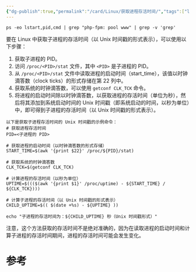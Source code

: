 ```yaml
---
{"dg-publish":true,"permalink":"/card/Linux/获取进程存活时间/","tags":["linux","shell"],"noteIcon":"2","created":"2023-02-27T16:08:40+08:00","updated":"2024-04-18T12:54:33+08:00"}
---
```



```Shell
ps -eo lstart,pid,cmd | grep "php-fpm: pool www" | grep -v 'grep'
```

要在 Linux 中获取子进程的存活时间（以 Unix 时间戳的形式表示），可以使用以下步骤：
1.  获取子进程的 PID。
2.  访问 `/proc/<PID>/stat` 文件，其中 `<PID>` 是子进程的 PID。
3.  从 `/proc/<PID>/stat` 文件中读取进程的启动时间（start_time），该值以时钟滴答数（clock ticks）的形式存储在第 22 列中。
4.  获取系统的时钟滴答数，可以使用 `getconf CLK_TCK` 命令。
5.  将进程的启动时间除以时钟滴答数，以获取进程的存活时间（单位为秒），然后将其添加到系统启动时间的 Unix 时间戳（即系统启动的时间，以秒为单位）中，即可得到子进程的存活时间（以 Unix 时间戳的形式表示）。

```Shell
以下是获取子进程存活时间的 Unix 时间戳的示例命令：
# 获取进程存活时间
PID=<子进程的 PID>

# 获取进程的启动时间（以时钟滴答数的形式存储）
START_TIME=$(awk '{print $22}' /proc/${PID}/stat)

# 获取系统的时钟滴答数
CLK_TCK=$(getconf CLK_TCK)

# 计算进程的存活时间（以秒为单位）
UPTIME=$((($(awk '{print $1}' /proc/uptime) - ${START_TIME} / ${CLK_TCK})))

# 计算子进程的存活时间（以 Unix 时间戳的形式表示）
CHILD_UPTIME=$(( $(date +%s) - ${UPTIME} ))

echo "子进程的存活时间为：${CHILD_UPTIME} 秒（Unix 时间戳形式）"
```

注意，这个方法获取的存活时间不是绝对准确的，因为在读取进程的启动时间和计算子进程的存活时间期间，进程的存活时间可能会发生变化。

# 参考
